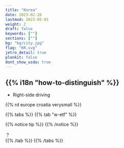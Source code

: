 ```yaml
---
title: "Korea"
date: 2023-02-26
lastmod: 2023-05-01
weight: 2
draft: false
keywords: [""]
sections: [""]
bg: "bg/city.jpg"
flag: "KR.svg"
jetro_detail: true
plonkit: false
dont_show_usda: true
---
```


<div class="main-desciption country-description">
    <h2 class="section-title">{{% i18n "how-to-distinguish" %}}</h2>
    <ul class="rule-list">
        <li><span class="quiz">Right-side</span> driving</li>
    </ul>
    {{% rd europe croatia verysmall %}}
</div>


{{% tabs %}}
{{% tab "w-etf" %}}

{{% notice tip %}}
{{% /notice %}}
<div class="googlemap-if">
？
</div>
{{% /tab %}}
{{% /tabs %}}
